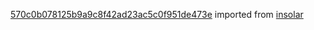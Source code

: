 [570c0b078125b9a9c8f42ad23ac5c0f951de473e](https://github.com/insolar/insolar/commit/570c0b078125b9a9c8f42ad23ac5c0f951de473e) imported from [insolar](https://github.com/insolar/insolar)
